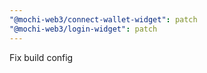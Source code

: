 ```yaml
---
"@mochi-web3/connect-wallet-widget": patch
"@mochi-web3/login-widget": patch
---
```


Fix build config
